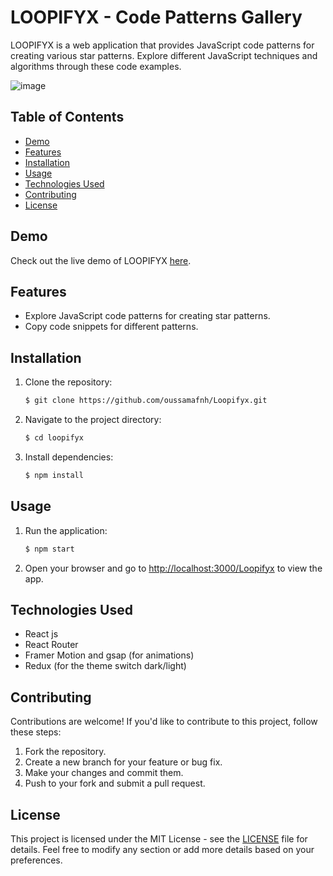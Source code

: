 # LOOPIFYX - Code Patterns Gallery

LOOPIFYX is a web application that provides JavaScript code patterns for creating various star patterns. Explore different JavaScript techniques and algorithms through these code examples.

![image](https://github.com/user-attachments/assets/d9a926cc-a01f-442c-8270-1abd3b9d7828)


## Table of Contents


- [Demo](#demo)
- [Features](#features)
- [Installation](#installation)
- [Usage](#usage)
- [Technologies Used](#technologies-used)
- [Contributing](#contributing)
- [License](#license)

## Demo
 
Check out the live demo of LOOPIFYX [here](https://oussamafnh.github.io/Loopifyx).

## Features

- Explore JavaScript code patterns for creating star patterns.
- Copy code snippets for different patterns.

## Installation


1. Clone the repository:
   ```bash
   $ git clone https://github.com/oussamafnh/Loopifyx.git
   ```

2. Navigate to the project directory:
   ```bash
   $ cd loopifyx
   ```

3. Install dependencies:
   ```bash
   $ npm install
   ```

## Usage

1. Run the application:
   ```bash
   $ npm start
   ```

2. Open your browser and go to [http://localhost:3000/Loopifyx](http://localhost:3000/Loopifyx) to view the app.

## Technologies Used

- React js
- React Router
- Framer Motion and gsap (for animations)
- Redux (for the theme switch dark/light)

## Contributing

Contributions are welcome! If you'd like to contribute to this project, follow these steps:

1. Fork the repository.
2. Create a new branch for your feature or bug fix.
3. Make your changes and commit them.
4. Push to your fork and submit a pull request.

## License

This project is licensed under the MIT License - see the [LICENSE](LICENSE) file for details.
Feel free to modify any section or add more details based on your preferences.
